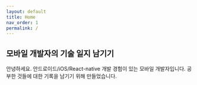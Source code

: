```yaml
---
layout: default
title: Home
nav_order: 1
permalink: /
---
```


## 모바일 개발자의 기술 일지 남기기

안녕하세요.
안드로이드/iOS/React-native 개발 경험이 있는 모바일 개발자입니다.
공부한 것들에 대한 기록을 남기기 위해 만들었습니다.
